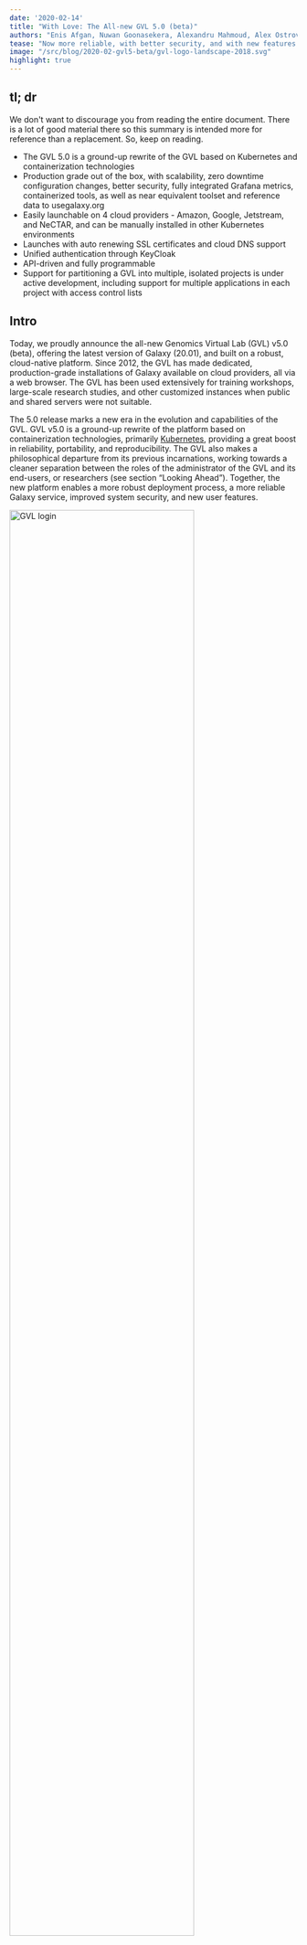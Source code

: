 ```yaml
---
date: '2020-02-14'
title: "With Love: The All-new GVL 5.0 (beta)"
authors: "Enis Afgan, Nuwan Goonasekera, Alexandru Mahmoud, Alex Ostrovsky, the GVL and Galaxy teams"
tease: "Now more reliable, with better security, and with new features."
image: "/src/blog/2020-02-gvl5-beta/gvl-logo-landscape-2018.svg"
highlight: true
---
```


## tl; dr
We don't want to discourage you from reading the entire document. There is a lot of good material there so this summary is intended more for reference than a replacement. So, keep on reading.

- The GVL 5.0 is a ground-up rewrite of the GVL based on Kubernetes and containerization technologies
- Production grade out of the box, with scalability, zero downtime configuration changes, better security, fully integrated Grafana metrics, containerized tools, as well as near equivalent toolset and reference data to usegalaxy.org
- Easily launchable on 4 cloud providers - Amazon, Google, Jetstream, and NeCTAR, and can be manually installed in other Kubernetes environments
- Launches with auto renewing SSL certificates and cloud DNS support
- Unified authentication through KeyCloak
- API-driven and fully programmable
- Support for partitioning a GVL into multiple, isolated projects is under active development, including support for multiple applications in each project with access control lists

## Intro
Today, we proudly announce the all-new Genomics Virtual Lab (GVL) v5.0 (beta), offering the latest version of Galaxy (20.01), and built on a robust, cloud-native platform. Since 2012, the GVL has made dedicated, production-grade installations of Galaxy available on cloud providers, all via a web browser. The GVL has been used extensively for training workshops, large-scale research studies, and other customized instances when public and shared servers were not suitable.

The 5.0 release marks a new era in the evolution and capabilities of the GVL.
GVL v5.0 is a ground-up rewrite of the platform based on containerization
technologies, primarily [Kubernetes](https://kubernetes.io/), providing a great
boost in reliability, portability, and reproducibility. The GVL also makes a
philosophical departure from its previous incarnations, working towards a
cleaner separation between the roles of the administrator of the GVL and its
end-users, or researchers (see section “Looking Ahead”). Together, the new
platform enables a more robust deployment process, a more reliable Galaxy
service, improved system security, and new user features.

<div class="center"><a href="/src/blog/2020-02-gvl5-beta/gvl-login.png">
    <img src="/src/blog/2020-02-gvl5-beta/gvl-login.png"
     alt="GVL login" width="80%" />
</a></div>

This release was developed through a close collaboration among members of the Galaxy Team and the GVL Team, with contributions from the Galaxy community. If you encounter issues or have suggestions, please create [issues on GitHub](https://github.com/galaxyproject/galaxy-helm/issues) or reach out to us on [Gitter](https://gitter.im/galaxyproject/FederatedGalaxy).

## Availability
Getting access to a GVL instance is accomplished by launching your own instance on a cloud provider. Typically, we would expect a systems administrator to perform the launch and make the system available to the researchers in their group. The launch process, performed in a web browser via [CloudLaunch](https://launch.usegalaxy.org/), takes about 15 to 25 minutes (depending on the Cloud), after which a production-grade Galaxy instance is ready to be used. The entire platform is API driven, so it is now also possible to launch an instance via command line, REST API, or Python API, if you would like to automate the process.

A key feature of the GVL v5.0 is its uniform availability on at least 4 cloud providers, up from just 2 supported by the previous GVL. By combining the [CloudBridge library](http://cloudbridge.cloudve.org/), which provides an abstraction over differences in cloud providers, with software containers, it is now possible to launch an identical version of the GVL on Amazon, Google, Jetstream, and NeCTAR clouds (Azure support is pending). Choosing which provider you want to use is as simple as selecting the appropriate provider from the _Target_ dropdown in CloudLaunch.

<div class="center"><a href="/src/blog/2020-02-gvl5-beta/five-clouds.png">
    <img src="/src/blog/2020-02-gvl5-beta/five-clouds.png"
     alt="Multi-cloud selection" width="80%" />
</a></div>

## Management and Configurability
The GVL v5.0 also comes with an all-new implementation of CloudMan. CloudMan is a cloud resource and application manager. allowing applications to be deployed and configured while it manages the underlying cloud infrastructure. The new implementation is application agnostic, with applications other than Galaxy readily installable via [Helm](https://helm.sh/) (a package manager for Kubernetes applications).

Specifically for Galaxy, CloudMan offers a graphical management interface for Galaxy configuration files. Changing values of `galaxy.yml` or `job_conf.xml` for example can now be accomplished with a visual editor made available within the web browser. Adding new configuration files is also supported. Importantly, all configuration changes are performed with zero-downtime, so when you change a configuration value that requires a process restart, Galaxy will continue to be available and serve user requests during this entire period without users experiencing service disruption. An erroneous configuration can also be rolled back with the click of a button, as all configuration changes are versioned and tracked. Overall, we believe this makes Galaxy administration more accessible while retaining the benefits of a scripted configuration management approach. With this setup, for example, it is possible to manually edit a configuration file without having to setup and use a tool such as Ansible. Meanwhile, Helm will ensure the changes are tracked and can be reversed in case of an undesirable change.

<div class="center"><a href="/src/blog/2020-02-gvl5-beta/cm-galaxy-configs.png">
    <img src="/src/blog/2020-02-gvl5-beta/cm-galaxy-configs.png"
     alt="Visual Galaxy configuration via CloudMan" width="80%" />
</a></div>

Each GVL instance also connects to the [Galaxy Project’s CVMFS](https://galaxyproject.org/admin/reference-data-repo/). This CVMFS is a global, read-only file system that houses over 5TB of indexed reference data, as well as configuration files from [usegalaxy.org](https://usegalaxy.org). The GVL connects to this global CVMFS to deliver the same setup for cloud installations, providing the same breadth of tools as [usegalaxy.org](https://usegalaxy.org). Internal to the GVL, the CVMFS is configured to pre-cache common files in a global cache shared among all nodes in the cluster, further improving system performance.

## Controlled Performance and Monitoring
Since cloud computing became available, the ability to dynamically scale available resources has been a flagship feature. CloudMan allows you to leverage this feature by supporting dynamic cluster scaling to improve the performance of your jobs. Adding a new worker node to expand the capacity in your Galaxy cloud cluster takes only a few minutes and can be accomplished from within the web browser itself. The new nodes are provisioned from the underlying cloud provider and can just as easily be removed when the system load drops.

When should you scale? CloudMan now comes with a customizable status dashboard that monitors system status and allows you to react to the current load. By default, there are two dashboards: a system dashboard and a Galaxy dashboard. The system dashboard provides an overview of system resources, such as CPU and memory usage while the Galaxy dashboard provides insight into Galaxy metrics, such as the number of currently running jobs and distribution of tools used. The dashboard can be customized via [Grafana](https://grafana.com/) so the world is your oyster.

<div class="center"><a href="/src/blog/2020-02-gvl5-beta/cluster-metrics.png">
    <img src="/src/blog/2020-02-gvl5-beta/cluster-metrics.png"
     alt="CloudMan cluster metrics dashboard" width="80%" />
</a></div>

The new GVL can also be stopped overnight when not in use. This allows occasional users to reduce their server costs by stopping the VM overnight, and resuming it in the morning with all the services automatically becoming available within minutes.

## Security
GVL v5.0 also implements improved security practices. The authentication to the instance is predominantly managed via [Keycloak](https://www.keycloak.org/), a dedicated identity and access management service from RedHat that is now bundled with CloudMan. With Keycloak, you, as the administrator of this GVL instance, can create additional users for the system and allow them access to the CloudMan cluster controls only if they need it. Access to Galaxy is also simplified so the same username can be used to login to Galaxy without having to create or enter the password again. Access to Grafana can similarly use the same identity so you do not need to create a separate account for each service. Keycloak can also be easily configured to talk to GitHub, Twitter, Google, or any OpenID or SAML based service, making it easy to integrate institutional logins for the GVL. It additionally offers an option to provide Two-Factor Authentication that may be manually enabled.

It is now possible to launch GVL instances on any supported cloud with an automatically signed SSL certificate so all the traffic to and from the instance is encrypted. The only requirements are you either have cloud DNS available on your cloud, in which case a DNS name can be automatically assigned for you, or you can pre-map a DNS name to the instance IP address yourself. During launch, select the “Cloud DNS” option and assign a domain name, or if your cloud provider does not support it, select the “Manually Specify” option, in which case you must map the DNS to a floating IP yourself before launching the cluster. CloudMan will take care of the rest to setup a valid SSL certificate that will be automatically renewed before it expires.

<div class="center"><a href="/src/blog/2020-02-gvl5-beta/ssl.png">
    <img src="/src/blog/2020-02-gvl5-beta/ssl.png"
     alt="SSL certificate" width="80%" />
</a></div>

Additionally, the passwords for all the running services (eg, database, message queue, Grafana) on the GVL instance are automatically generated for each launch. The passwords are created on the instance as the services are being started and are stored in Kubernetes Secrets. Hence, they never travel across the Internet and the system is self-contained.

Moreover, Galaxy’s k8s job runner facilitates Galaxy’s integration with the underlying platform, allowing the GVL to run Galaxy jobs as isolated Kubernetes pods, separated at the system-level and running trusted containers maintained by the Galaxy community.

## Use Case: GTN Training Tutorials
To ensure proper functioning of the new GVL version, we have tested it using a number of representative Galaxy training tutorials from the Galaxy Training Network. The workflows were executed entirely using Docker containers for tools so they are completely reproducible and require no manual configuration or software installation. Granted, a number of the tutorials required updates to include tool updates or missing containers, implying arbitrary tutorials may not just work without intervention. However, once a tutorial has been validated, it will reliably run on any GVL instance and can be reliably used for future training workshops. If you encounter any issues running tools or workflows, please report them at https://github.com/galaxyproject/galaxy-helm/issues and we’ll do our best to fix them and make the GVL better for everyone!

The tutorials selected for validation were as follows (note that some tutorials still have open PRs with the required updates):
- [Introduction to Genome Assembly](https://training.galaxyproject.org/training-material/topics/assembly/tutorials/general-introduction/tutorial.html)
- [Genome annotation with Prokka](https://training.galaxyproject.org/training-material/topics/genome-annotation/tutorials/annotation-with-prokka/tutorial.html)
- [Unicycler Assembly](https://training.galaxyproject.org/training-material/topics/assembly/tutorials/unicycler-assembly/tutorial.html)
- [De novo transcriptome reconstruction with RNA-Seq](https://training.galaxyproject.org/training-material/topics/transcriptomics/tutorials/de-novo/tutorial.html)
- [Calling variants in non-diploid systems](https://training.galaxyproject.org/training-material/topics/variant-analysis/tutorials/non-dip/tutorial.html)
- [Identification of somatic and germline variants from tumor and normal sample pairs](https://training.galaxyproject.org/training-material/topics/variant-analysis/tutorials/somatic-variants/tutorial.html)

Of course, [Galaxy 101](https://training.galaxyproject.org/training-material/topics/introduction/tutorials/galaxy-intro-101/tutorial.html) works as well!

## How to Get Started?
Launching a GVL instance starts at CloudLaunch:
https://launch.usegalaxy.org/catalog/appliance/genomics-virtual-lab. Select the
_GVL 5.0 beta_ version and desired cloud provider, supply your cloud
credentials, and click _Next_, type your desired password for the admin user
and click _Launch_. It will take several minutes for the launch to build and,
once available, you will be presented with an access link to the instance. Note
that even after the link becomes available and you can access CloudMan, it will
take a few more minutes for Galaxy to start.

If you would like to personalize your launch, you can choose the name for your
virtual machine, the type of hardware to use, the size of disk available for
Galaxy data (default is 100GB), and a custom domain name before initiating the launch. Assuming you have
chosen to store your cloud credentials on CloudLaunch, you can always go to
your appliances page and see an up-to-date status of the instance. When you no
longer need the instance, just click the _Delete_ icon.

## Looking Ahead
As you may have noticed, this release is tagged as `beta`. Why `beta`? It’s a
big release, a really big one. The biggest to date for the GVL since its
initial release in 2014. This release has been in the making for over 3 years
and there are many moving, novel parts. With that in mind, it will take some
time to see how it behaves in the wild and ensure the supporting infrastructure
exists (eg, containerized tools). There are also some improvements planned,
such as better resource cleanup when a cluster is terminated, improved UI for
CloudMan, linking the authentication to [CILogon](https://www.cilogon.org/) and
Custos, documentation, Continuous Integration, and many more. (Did anyone say,
“I want to be a part of this and help!” If that's you, please [reach
out](https://gitter.im/galaxyproject/FederatedGalaxy).)

There are plans beyond the immediate 5.0 release to add major new functionality, most notably the ability to add multiple applications and projects into the same GVL by logically partitioning it and isolating projects from one another. For example, two different labs can share the same underlying cloud infrastructure to reduce costs while keeping their Galaxy installations completely separate. This is already partially functional in the current release. For example, Jupyter can be added to the current project by clicking the ‘Add Application’ link. Going forward, we plan to make it easy to extend the GVL with additional applications by simply writing a standard Helm Chart, which can then be plugged in. Both Galaxy and Jupyter have already been done this way. Overall, the concept of a project goes back to the topic of cleanly separating the roles of GVL users (ie, researchers) and systems administrator. The administrator will be able to restrict the quota and set of applications a given project has access to and isolate project users from infrastructure-level administrative details. This allows GVL users to focus on their problem domain, instead of having to worry about managing the GVL itself.

While CloudMan has traditionally been all about managing cloud resources, with this release of the GVL, CloudMan has also evolved into an independently usable Galaxy manager. Consider being able to just do `helm install cloudman` and get a production-grade installation of Galaxy in minutes that also allows you to subsequently manage the installation in a tractable, transparent way over a long time period. This process would work in exactly the same way on anything from a virtual machine, a Linux server, a Mac, and even a Windows laptop. CloudMan has conceptually been designed to work this way and before long, this very feature may be coming to a theatre near you.

As you may be able to tell, we are very excited about this milestone. We are hopeful that the GVL platform can, with time, become the default platform for deploying Galaxy around the world and not be predominantly tagged as the “Cloud” solution for Galaxy. With that in mind, if you have suggestions for or feedback, please join the [FederatedGalaxy channel on Gitter](https://gitter.im/galaxyproject/FederatedGalaxy) and help realize this goal.
